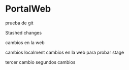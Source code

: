 # PortalWeb

prueba de git

Stashed changes


cambios en la web

cambios localment
cambios en la web para probar stage



tercer cambio
segundos cambios


